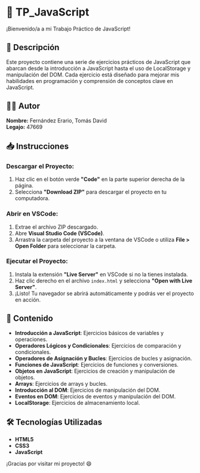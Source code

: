 # 📝 **TP_JavaScript**  
¡Bienvenido/a a mi Trabajo Práctico de JavaScript!

## 🚀 **Descripción**
Este proyecto contiene una serie de ejercicios prácticos de JavaScript que abarcan desde la introducción a JavaScript hasta el uso de LocalStorage y manipulación del DOM. Cada ejercicio está diseñado para mejorar mis habilidades en programación y comprensión de conceptos clave en JavaScript.

## 👨‍💻 **Autor**
**Nombre:** Fernández Erario, Tomás David  
**Legajo:** 47669  

## 📥 **Instrucciones**

### Descargar el Proyecto:
1. Haz clic en el botón verde **"Code"** en la parte superior derecha de la página.
2. Selecciona **"Download ZIP"** para descargar el proyecto en tu computadora.

### Abrir en VSCode:
1. Extrae el archivo ZIP descargado.
2. Abre **Visual Studio Code (VSCode)**.
3. Arrastra la carpeta del proyecto a la ventana de VSCode o utiliza **File > Open Folder** para seleccionar la carpeta.

### Ejecutar el Proyecto:
1. Instala la extensión **"Live Server"** en VSCode si no la tienes instalada.
2. Haz clic derecho en el archivo `index.html` y selecciona **"Open with Live Server"**.
3. ¡Listo! Tu navegador se abrirá automáticamente y podrás ver el proyecto en acción.

## 📂 **Contenido**
- **Introducción a JavaScript**: Ejercicios básicos de variables y operaciones.
- **Operadores Lógicos y Condicionales**: Ejercicios de comparación y condicionales.
- **Operadores de Asignación y Bucles**: Ejercicios de bucles y asignación.
- **Funciones de JavaScript**: Ejercicios de funciones y conversiones.
- **Objetos en JavaScript**: Ejercicios de creación y manipulación de objetos.
- **Arrays**: Ejercicios de arrays y bucles.
- **Introducción al DOM**: Ejercicios de manipulación del DOM.
- **Eventos en DOM**: Ejercicios de eventos y manipulación del DOM.
- **LocalStorage**: Ejercicios de almacenamiento local.

## 🛠️ **Tecnologías Utilizadas**
- **HTML5**
- **CSS3**
- **JavaScript**

¡Gracias por visitar mi proyecto! 😄
